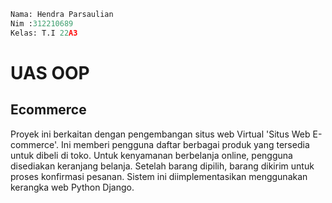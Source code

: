 ``` python
Nama: Hendra Parsaulian
Nim :312210689
Kelas: T.I 22A3
```
# UAS OOP
## Ecommerce
Proyek ini berkaitan dengan pengembangan situs web Virtual 'Situs Web E-commerce'. Ini memberi pengguna daftar berbagai produk yang tersedia untuk dibeli di toko. Untuk kenyamanan berbelanja online, pengguna disediakan keranjang belanja. Setelah barang dipilih, barang dikirim untuk proses konfirmasi pesanan. Sistem ini diimplementasikan menggunakan kerangka web Python Django.
